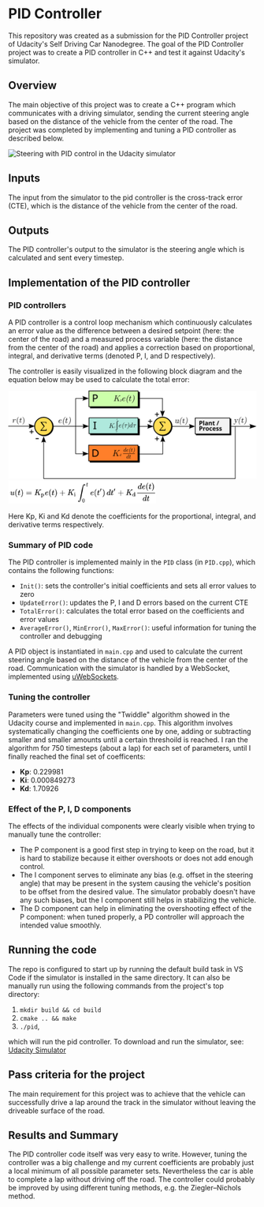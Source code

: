 # PID Controller
This repository was created as a submission for the PID Controller project of Udacity's Self Driving Car Nanodegree. The goal of the PID Controller project was to create a PID controller in C++ and test it against Udacity's simulator.


## Overview
The main objective of this project was to create a C++ program which communicates with a driving simulator, sending the current steering angle based on the distance of the vehicle from the center of the road. The project was completed by implementing and tuning a PID controller as described below.

<img src="./images/pid.gif" alt="Steering with PID control in the Udacity simulator" width="600"/>


## Inputs

The input from the simulator to the pid controller is the cross-track error (CTE), which is the distance of the vehicle from the center of the road.


## Outputs

The PID controller's output to the simulator is the steering angle which is calculated and sent every timestep.


## Implementation of the PID controller

### PID controllers

A PID controller is a control loop mechanism which continuously calculates an error value as the difference between a desired setpoint (here: the center of the road) and a measured process variable (here: the distance from the center of the road) and applies a correction based on proportional, integral, and derivative terms (denoted P, I, and D respectively).

The controller is easily visualized in the following block diagram and the equation below may be used to calculate the total error:

<img src="./images/pid_controller.svg" alt="Block diagram of a PID controller" width="600"/>
<img src="./images/pid_control_function.png" alt="PID control function" width="300"/>

Here Kp, Ki and Kd denote the coefficients for the proportional, integral, and derivative terms respectively.

### Summary of PID code

The PID controller is implemented mainly in the ```PID``` class (in ```PID.cpp```), which contains the following functions:
- ```Init()```: sets the controller's initial coefficients and sets all error values to zero
- ```UpdateError()```: updates the P, I and D errors based on the current CTE
- ```TotalError()```: calculates the total error based on the coefficients and error values
- ```AverageError()```, ```MinError()```, ```MaxError()```: useful information for tuning the controller and debugging

A PID object is instantiated in ```main.cpp``` and used to calculate the current steering angle based on the distance of the vehicle from the center of the road. Communication with the simulator is handled by a WebSocket, implemented using [uWebSockets](https://github.com/uNetworking/uWebSockets).


### Tuning the controller

Parameters were tuned using the "Twiddle" algorithm showed in the Udacity course and implemented in ```main.cpp```. This algorithm involves systematically changing the coefficients one by one, adding or subtracting smaller and smaller amounts until a certain threshoild is reached. I ran the algorithm for 750 timesteps (about a lap) for each set of parameters, until I finally reached the final set of coefficents:

- **Kp**: 0.229981
- **Ki**: 0.000849273
- **Kd**: 1.70926


### Effect of the P, I, D components

The effects of the individual components were clearly visible when trying to manually tune the controller:

- The P component is a good first step in trying to keep on the road, but it is hard to stabilize because it either overshoots or does not add enough control.
- The I component serves to eliminate any bias (e.g. offset in the steering angle) that may be present in the system causing the vehicle's position to be offset from the desired value. The simulator probably doesn't have any such biases, but the I component still helps in stabilizing the vehicle.
- The D component can help in eliminating the overshooting effect of the P component: when tuned properly, a PD controller will approach the intended value smoothly.


## Running the code

The repo is configured to start up by running the default build task in VS Code if the simulator is installed in the same directory. It can also be manually run using the following commands from the project's top directory:

1. ```mkdir build && cd build```
2. ```cmake .. && make```
3. ```./pid```,

which will run the pid controller. To download and run the simulator, see: [Udacity Simulator](https://github.com/udacity/self-driving-car-sim/releases)


## Pass criteria for the project

The main requirement for this project was to achieve that the vehicle can successfully drive a lap around the track in the simulator without leaving the driveable surface of the road.

## Results and Summary

The PID controller code itself was very easy to write. However, tuning the controller was a big challenge and my current coefficients are probably just a local minimum of all possible parameter sets. Nevertheless the car is able to complete a lap without driving off the road. The controller could probably be improved by using different tuning methods, e.g. the Ziegler–Nichols method.

